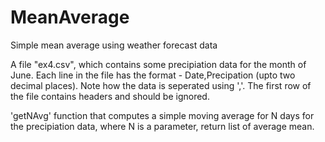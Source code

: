 # MeanAverage
Simple mean average using weather forecast data

A file "ex4.csv", which contains some precipiation data for the month of June. Each line in the file has the format - Date,Precipation (upto two decimal places). Note how the data is seperated using ','. The first row of the file contains headers and should be ignored.

'getNAvg' function that computes a simple moving average for N days for the precipiation data, where N is a parameter, return list of average mean.
